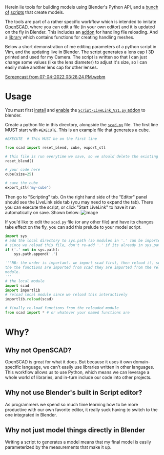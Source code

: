 Herein lie tools for building models using Blender's Python API, and a [bunch](lens-cap.py) [of](draintray.py) [scripts](change-sorter.py) that create models.

The tools are part of a rather specific workflow which is intended to imitate [OpenSCAD](https://openscad.org/), where you can edit a file (in your own editor) and it is updated on the fly in Blender. This includes an [addon](Script-LiveLink_V21.py) for handling file reloading. And a [library](scad.py) which contains functions for creating handling meshes.

Below a short demonstration of me editing parameters of a python script in Vim, and the updating live in Blender.
The script generates a lens cap I 3D printed and used for my Camera.
The script is written so that I can just change some values (like the lens diameter) to adjust it's size,
so I can easily make another lens cap for other lenses.

[Screencast from 07-04-2022 03:28:24 PM.webm](https://user-images.githubusercontent.com/598099/177213774-7a372178-d986-40f3-b508-a27124327318.webm)

# Usage

You must first [install](https://docs.blender.org/manual/en/latest/editors/preferences/addons.html#installing-add-ons) and [enable](https://docs.blender.org/manual/en/latest/editors/preferences/addons.html#enabling-disabling-add-ons) the [`Script-LiveLink_V21.py` addon](Script-LiveLink_V21.py) to blender.

Create a python file in this directory, alongside the [`scad.py`](scad.py) file. The first line MUST start with `#EXECUTE`. This is an example file that generates a cube.

```python
#EXECUTE  # This MUST be on the first line

from scad import reset_blend, cube, export_stl

# this file is run everytime we save, so we should delete the existing objects each time
reset_blend()

# your code here
cube(size=25)

# save the cube
export_stl('my-cube')
```


Then go to "Scripting" tab. On the right hand side of the "Editor" panel should see the LiveLink side tab (you may need to expand the tab). There you can execute the script, or click "Start LiveLink" to have it run automatically on save. Shown below:
![image](https://user-images.githubusercontent.com/598099/177218836-20391fe6-a1c9-4ba8-8bfc-d7e6adf0afa6.png)

If you'd like to edit the `scad.py` file (or any other file) and have its changes take effect on the fly, you can add this prelude to your model script.
```python
import sys
# add the local directory to sys.path (so modules in '.' can be imported
# since we reload this file, don't re-add '.' if its already in sys.path
if ('.' not in sys.path):
    sys.path.append('.')

'''NB: the order is important. we import scad first, then reload it, so when
the the functions are imported from scad they are imported from the reloaded
module.
'''
# the local module
import scad
import importlib
# reload local module since we reload this interactively
importlib.reload(scad)

# finally re-load functions from the reloaded module
from scad import * # or whatever your named functions are
```

# Why?

## Why not OpenSCAD?
OpenSCAD is great for what it does. But because it uses it own domain-specific language, we can't easily use libraries  written in other languages. This workflow allows us to use Python, which means we can leverage a whole world of libraries, and in-turn include our code into other projects.

## Why not use Blender's built in Script editor?
As programmers we spend so much time learning how to be more productive with our own favorite editor, it really suck having to switch to the one integrated in Blender.

## Why not just model things directly in Blender

Writing a script to generates a model means that my final model is easily parameterized by the measurements that make it up. 
